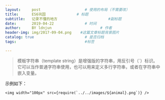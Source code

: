 ```yaml
---
layout:     post                    # 使用的布局（不需要改）
title:      ES6巩固              # 标题 
subtitle:   记录不懂的地方                       #副标题
date:       2019-04-22              # 时间
author:     BY ldnjun                      # 作者
header-img: img/2017-09-04.png    #这篇文章标题背景图片
catalog: true                       # 是否归档
tags:                               #标签

---
```


>模板字符串（template string）是增强版的字符串，用反引号（`）标识。它可以当作普通字符串使用，也可以用来定义多行字符串，或者在字符串中嵌入变量。

示例如下：
```
<img width="100px" src={require(`../../images/${animal}.png`)} />
```

